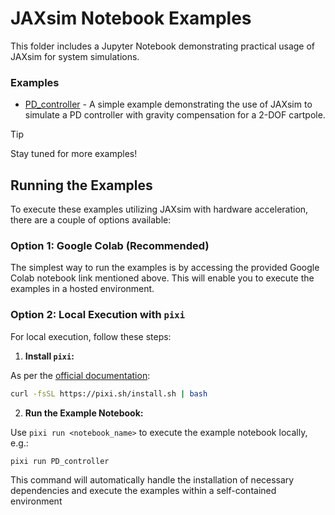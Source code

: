 # JAXsim Notebook Examples

This folder includes a Jupyter Notebook demonstrating practical usage of JAXsim for system simulations.

### Examples

- [PD_controller](https://colab.research.google.com/github/ami-iit/jaxsim/blob/main/examples/PD_controller.ipynb) - A simple example demonstrating the use of JAXsim to simulate a PD controller with gravity compensation for a 2-DOF cartpole.

> [!TIP]
> Stay tuned for more examples!

## Running the Examples

To execute these examples utilizing JAXsim with hardware acceleration, there are a couple of options available:

### Option 1: Google Colab (Recommended)

The simplest way to run the examples is by accessing the provided Google Colab notebook link mentioned above. This will enable you to execute the examples in a hosted environment.
### Option 2: Local Execution with `pixi`

For local execution, follow these steps:

1. **Install `pixi`:** 

As per the [official documentation](https://pixi.sh/#installation):

```bash
curl -fsSL https://pixi.sh/install.sh | bash 
```

2. **Run the Example Notebook:**

Use `pixi run <notebook_name>` to execute the example notebook locally, e.g.:

```bash
pixi run PD_controller
```

This command will automatically handle the installation of necessary dependencies and execute the examples within a self-contained environment